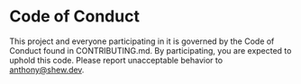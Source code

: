 # Code of Conduct

This project and everyone participating in it is governed by the Code of Conduct found in CONTRIBUTING.md. By participating, you are expected to uphold this code. Please report unacceptable behavior to anthony@shew.dev.
